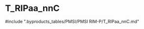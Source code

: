 # T_RIPaa_nnC

<!-- ATTENTION : Ne pas supprimer ou modifier la ligne ci-dessous -->
#include ".byproducts_tables/PMSI/PMSI RIM-P/T_RIPaa_nnC.md"
<!-- ATTENTION : Ne pas supprimer ou modifier la ligne ci-dessus -->
